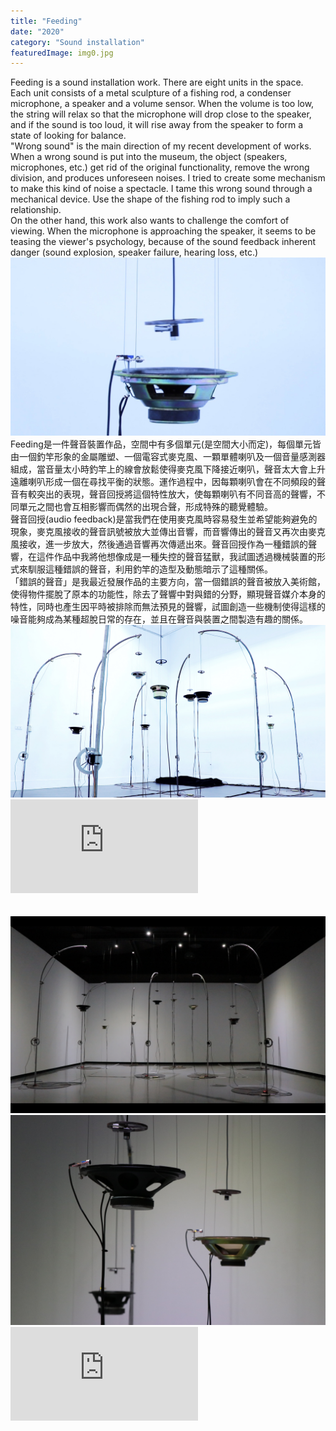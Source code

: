 ```yaml
---
title: "Feeding"
date: "2020"
category: "Sound installation"
featuredImage: img0.jpg
---
```

<div class="box">
  <div class="dscrptn">
    Feeding is a sound installation work. There are eight units in the space. Each unit consists of a metal sculpture of a fishing rod, a condenser microphone, a speaker and a volume sensor. When the volume is too low, the string will relax so that the microphone will drop close to the speaker, and if the sound is too loud, it will rise away from the speaker to form a state of looking for balance.<br>
    "Wrong sound" is the main direction of my recent development of works. When a wrong sound is put into the museum, the object (speakers, microphones, etc.) get rid of the original functionality, remove the wrong division, and produces unforeseen noises. I tried to create some mechanism to make this kind of noise a spectacle. I tame this wrong sound through a mechanical device. Use the shape of the fishing rod to imply such a relationship.<br>
    On the other hand, this work also wants to challenge the comfort of viewing. When the microphone is approaching the speaker, it seems to be teasing the viewer's psychology, because of the sound feedback inherent danger (sound explosion, speaker failure, hearing loss, etc.)<br>
  </div>
</div>


<div class="box">
    <img class="subimg" src="./img1.jpg">
</div>


<div class="box">
    <div class="dscrptn">
    Feeding是一件聲音裝置作品，空間中有多個單元(是空間大小而定)，每個單元皆由一個釣竿形象的金屬雕塑、一個電容式麥克風、一顆單體喇叭及一個音量感測器組成，當音量太小時釣竿上的線會放鬆使得麥克風下降接近喇叭，聲音太大會上升遠離喇叭形成一個在尋找平衡的狀態。運作過程中，因每顆喇叭會在不同頻段的聲音有較突出的表現，聲音回授將這個特性放大，使每顆喇叭有不同音高的聲響，不同單元之間也會互相影響而偶然的出現合聲，形成特殊的聽覺體驗。<br>
    聲音回授(audio feedback)是當我們在使用麥克風時容易發生並希望能夠避免的現象，麥克風接收的聲音訊號被放大並傳出音響，而音響傳出的聲音又再次由麥克風接收，進一步放大，然後通過音響再次傳遞出來。聲音回授作為一種錯誤的聲響，在這件作品中我將他想像成是一種失控的聲音猛獸，我試圖透過機械裝置的形式來馴服這種錯誤的聲音，利用釣竿的造型及動態暗示了這種關係。<br>
    「錯誤的聲音」是我最近發展作品的主要方向，當一個錯誤的聲音被放入美術館，使得物件擺脫了原本的功能性，除去了聲響中對與錯的分野，顯現聲音媒介本身的特性，同時也產生因平時被排除而無法預見的聲響，試圖創造一些機制使得這樣的噪音能夠成為某種超脫日常的存在，並且在聲音與裝置之間製造有趣的關係。<br>
    </div>
</div>


<div class="box">
    <img class="subimg" src="./img2.jpg">
</div>


<div class="box"></div>

<iframe title="vimeo-player" src="https://player.vimeo.com/video/454239749" frameborder="0" allowfullscreen></iframe>

<div class="box">
  <br>
</div>
<div class="box">
  <br>
</div>

<div class="box">
    <img class="subimg" src="./img3.jpg">
</div>

<div class="box">
    <img class="subimg" src="./img4.jpg">
</div>

<div class="box"></div>

<iframe title="vimeo-player" src="https://player.vimeo.com/video/475359390" frameborder="0" allowfullscreen></iframe>
